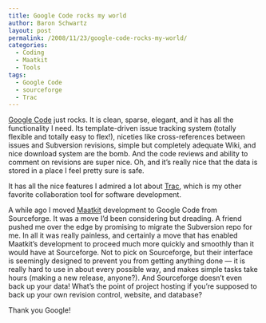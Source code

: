 ```yaml
---
title: Google Code rocks my world
author: Baron Schwartz
layout: post
permalink: /2008/11/23/google-code-rocks-my-world/
categories:
  - Coding
  - Maatkit
  - Tools
tags:
  - Google Code
  - sourceforge
  - Trac
---
```

[Google Code][1] just rocks. It is clean, sparse, elegant, and it has all the functionality I need. Its template-driven issue tracking system (totally flexible and totally easy to flex!), niceties like cross-references between issues and Subversion revisions, simple but completely adequate Wiki, and nice download system are the bomb. And the code reviews and ability to comment on revisions are super nice. Oh, and it&#8217;s really nice that the data is stored in a place I feel pretty sure is safe.

It has all the nice features I admired a lot about [Trac][2], which is my other favorite collaboration tool for software development.

A while ago I moved [Maatkit][3] development to Google Code from Sourceforge. It was a move I&#8217;d been considering but dreading. A friend pushed me over the edge by promising to migrate the Subversion repo for me. In all it was really painless, and certainly a move that has enabled Maatkit&#8217;s development to proceed much more quickly and smoothly than it would have at Sourceforge. Not to pick on Sourceforge, but their interface is seemingly designed to prevent you from getting anything done &#8212; it is really hard to use in about every possible way, and makes simple tasks take hours (making a new release, anyone?). And Sourceforge doesn&#8217;t even back up your data! What&#8217;s the point of project hosting if you&#8217;re supposed to back up your own revision control, website, and database?

Thank you Google!

 [1]: http://code.google.com/
 [2]: http://trac.edgewall.org/
 [3]: http://www.maatkit.org/